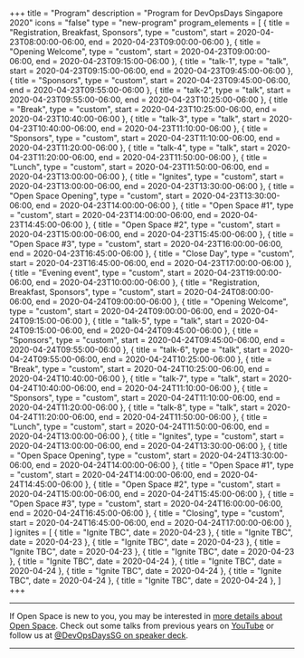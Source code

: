 +++
title = "Program"
description = "Program for DevOpsDays Singapore 2020"
icons = "false"
type = "new-program"
program_elements = [
    { title = "Registration, Breakfast, Sponsors", type = "custom", start = 2020-04-23T08:00:00-06:00, end = 2020-04-23T09:00:00-06:00 },
    { title = "Opening Welcome", type = "custom", start = 2020-04-23T09:00:00-06:00, end = 2020-04-23T09:15:00-06:00 },
    { title = "talk-1", type = "talk", start = 2020-04-23T09:15:00-06:00, end = 2020-04-23T09:45:00-06:00 },
    { title = "Sponsors", type = "custom", start = 2020-04-23T09:45:00-06:00, end = 2020-04-23T09:55:00-06:00 },
    { title = "talk-2", type = "talk", start = 2020-04-23T09:55:00-06:00, end = 2020-04-23T10:25:00-06:00 },
    { title = "Break", type = "custom", start = 2020-04-23T10:25:00-06:00, end = 2020-04-23T10:40:00-06:00 },
    { title = "talk-3", type = "talk", start = 2020-04-23T10:40:00-06:00, end = 2020-04-23T11:10:00-06:00 },
    { title = "Sponsors", type = "custom", start = 2020-04-23T11:10:00-06:00, end = 2020-04-23T11:20:00-06:00 },
    { title = "talk-4", type = "talk", start = 2020-04-23T11:20:00-06:00, end = 2020-04-23T11:50:00-06:00 },
    { title = "Lunch", type = "custom", start = 2020-04-23T11:50:00-06:00, end = 2020-04-23T13:00:00-06:00 },
    { title = "Ignites", type = "custom", start = 2020-04-23T13:00:00-06:00, end = 2020-04-23T13:30:00-06:00 },
    { title = "Open Space Opening", type = "custom", start = 2020-04-23T13:30:00-06:00, end = 2020-04-23T14:00:00-06:00 },
    { title = "Open Space #1", type = "custom", start = 2020-04-23T14:00:00-06:00, end = 2020-04-23T14:45:00-06:00 },
    { title = "Open Space #2", type = "custom", start = 2020-04-23T15:00:00-06:00, end = 2020-04-23T15:45:00-06:00 },
    { title = "Open Space #3", type = "custom", start = 2020-04-23T16:00:00-06:00, end = 2020-04-23T16:45:00-06:00 },
    { title = "Close Day", type = "custom", start = 2020-04-23T16:45:00-06:00, end = 2020-04-23T17:00:00-06:00 },
    { title = "Evening event", type = "custom", start = 2020-04-23T19:00:00-06:00, end = 2020-04-23T10:00:00-06:00 },
    { title = "Registration, Breakfast, Sponsors", type = "custom", start = 2020-04-24T08:00:00-06:00, end = 2020-04-24T09:00:00-06:00 },
    { title = "Opening Welcome", type = "custom", start = 2020-04-24T09:00:00-06:00, end = 2020-04-24T09:15:00-06:00 },
    { title = "talk-5", type = "talk", start = 2020-04-24T09:15:00-06:00, end = 2020-04-24T09:45:00-06:00 },
    { title = "Sponsors", type = "custom", start = 2020-04-24T09:45:00-06:00, end = 2020-04-24T09:55:00-06:00 },
    { title = "talk-6", type = "talk", start = 2020-04-24T09:55:00-06:00, end = 2020-04-24T10:25:00-06:00 },
    { title = "Break", type = "custom", start = 2020-04-24T10:25:00-06:00, end = 2020-04-24T10:40:00-06:00 },
    { title = "talk-7", type = "talk", start = 2020-04-24T10:40:00-06:00, end = 2020-04-24T11:10:00-06:00 },
    { title = "Sponsors", type = "custom", start = 2020-04-24T11:10:00-06:00, end = 2020-04-24T11:20:00-06:00 },
    { title = "talk-8", type = "talk", start = 2020-04-24T11:20:00-06:00, end = 2020-04-24T11:50:00-06:00 },
    { title = "Lunch", type = "custom", start = 2020-04-24T11:50:00-06:00, end = 2020-04-24T13:00:00-06:00 },
    { title = "Ignites", type = "custom", start = 2020-04-24T13:00:00-06:00, end = 2020-04-24T13:30:00-06:00 },
    { title = "Open Space Opening", type = "custom", start = 2020-04-24T13:30:00-06:00, end = 2020-04-24T14:00:00-06:00 },
    { title = "Open Space #1", type = "custom", start = 2020-04-24T14:00:00-06:00, end = 2020-04-24T14:45:00-06:00 },
    { title = "Open Space #2", type = "custom", start = 2020-04-24T15:00:00-06:00, end = 2020-04-24T15:45:00-06:00 },
    { title = "Open Space #3", type = "custom", start = 2020-04-24T16:00:00-06:00, end = 2020-04-24T16:45:00-06:00 },
    { title = "Closing", type = "custom", start = 2020-04-24T16:45:00-06:00, end = 2020-04-24T17:00:00-06:00 },
]
ignites = [
    { title = "Ignite TBC", date = 2020-04-23 },
    { title = "Ignite TBC", date = 2020-04-23 },
    { title = "Ignite TBC", date = 2020-04-23 },
    { title = "Ignite TBC", date = 2020-04-23 },
    { title = "Ignite TBC", date = 2020-04-23 },
    { title = "Ignite TBC", date = 2020-04-24 },
    { title = "Ignite TBC", date = 2020-04-24 },
    { title = "Ignite TBC", date = 2020-04-24 },
    { title = "Ignite TBC", date = 2020-04-24 },
    { title = "Ignite TBC", date = 2020-04-24 },
]
+++
<div class = "row">
  <div class = "col">
    <hr />
    If Open Space is new to you, you may be interested in <a href="/pages/open-space-format">more details about Open Space</a>. Check out some talks from previous years on <a href="https://www.youtube.com/channel/UCvKd52G5RaLAWVugTdY4pBA">YouTube</a> or follow us at <a href="https://speakerdeck.com/devopsdaysSG">@DevOpsDaysSG on speaker deck</a>.
    <hr />
  </div>
</div>
